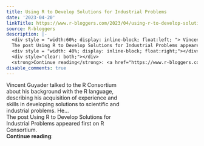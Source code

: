 ```yaml
---
title: Using R to Develop Solutions for Industrial Problems
date: '2023-04-20'
linkTitle: https://www.r-bloggers.com/2023/04/using-r-to-develop-solutions-for-industrial-problems/
source: R-bloggers
description: |-
  <div style = "width:60%; display: inline-block; float:left; "> Vincent Guyader talked to the R Consortium about his background with the R language, describing his acquisition of experience and skills in developing solutions to scientific and industrial problems. He...<br />
  The post Using R to Develop Solutions for Industrial Problems appeared first on R Consortium.</div>
  <div style = "width: 40%; display: inline-block; float:right;"></div>
  <div style="clear: both;"></div>
  <strong>Continue reading</strong>: <a href="https://www.r-bloggers.com/2023/04/using-r-to-develop-solutions-for-industrial ...
disable_comments: true
---
```

<div style = "width:60%; display: inline-block; float:left; "> Vincent Guyader talked to the R Consortium about his background with the R language, describing his acquisition of experience and skills in developing solutions to scientific and industrial problems. He...<br />
The post Using R to Develop Solutions for Industrial Problems appeared first on R Consortium.</div>
<div style = "width: 40%; display: inline-block; float:right;"></div>
<div style="clear: both;"></div>
<strong>Continue reading</strong>: <a href="https://www.r-bloggers.com/2023/04/using-r-to-develop-solutions-for-industrial ...